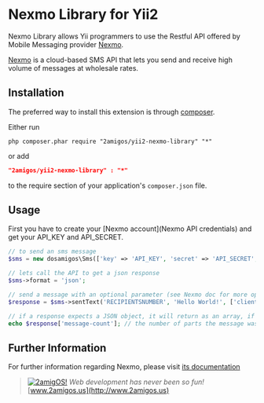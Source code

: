 Nexmo Library for Yii2
======================

Nexmo Library allows Yii programmers to use the Restful API offered by Mobile Messaging provider
[Nexmo](https://es.nexmo.com/).

[Nexmo](https://es.nexmo.com/) is a cloud-based SMS API that lets you send and receive high volume of messages at wholesale rates.

Installation
------------
The preferred way to install this extension is through [composer](http://getcomposer.org/download/).

Either run

```
php composer.phar require "2amigos/yii2-nexmo-library" "*"
```
or add

```json
"2amigos/yii2-nexmo-library" : "*"
```

to the require section of your application's `composer.json` file.

Usage
-----

First you have to create your [Nexmo account](Nexmo API credentials) and get your API_KEY and API_SECRET.


```php
// to send an sms message
$sms = new dosamigos\Sms(['key' => 'API_KEY', 'secret' => 'API_SECRET', 'from' => 'SENDERID']);

// lets call the API to get a json response
$sms->format = 'json';

// send a message with an optional parameter (see Nexmo doc for more optional parameters)
$response = $sms->sentText('RECIPIENTSNUMBER', 'Hello World!', ['clientRef' => 'YOURCLIENTREF']);

// if a response expects a JSON object, it will return as an array, if format was a XML, it will return an object.
echo $response['message-count']; // the number of parts the message was split into

```

Further Information
-------------------

For further information regarding Nexmo, please visit [its documentation](https://docs.nexmo.com/)


> [![2amigOS!](http://www.gravatar.com/avatar/55363394d72945ff7ed312556ec041e0.png)](http://www.2amigos.us)
<i>Web development has never been so fun!</i>  
[www.2amigos.us](http://www.2amigos.us)
